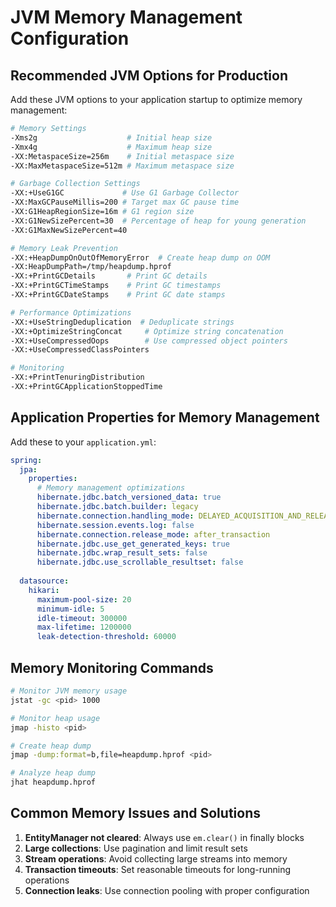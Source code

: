 # JVM Memory Management Configuration

## Recommended JVM Options for Production

Add these JVM options to your application startup to optimize memory management:

```bash
# Memory Settings
-Xms2g                    # Initial heap size
-Xmx4g                    # Maximum heap size
-XX:MetaspaceSize=256m    # Initial metaspace size
-XX:MaxMetaspaceSize=512m # Maximum metaspace size

# Garbage Collection Settings
-XX:+UseG1GC             # Use G1 Garbage Collector
-XX:MaxGCPauseMillis=200 # Target max GC pause time
-XX:G1HeapRegionSize=16m # G1 region size
-XX:G1NewSizePercent=30  # Percentage of heap for young generation
-XX:G1MaxNewSizePercent=40

# Memory Leak Prevention
-XX:+HeapDumpOnOutOfMemoryError  # Create heap dump on OOM
-XX:HeapDumpPath=/tmp/heapdump.hprof
-XX:+PrintGCDetails       # Print GC details
-XX:+PrintGCTimeStamps    # Print GC timestamps
-XX:+PrintGCDateStamps    # Print GC date stamps

# Performance Optimizations
-XX:+UseStringDeduplication  # Deduplicate strings
-XX:+OptimizeStringConcat     # Optimize string concatenation
-XX:+UseCompressedOops        # Use compressed object pointers
-XX:+UseCompressedClassPointers

# Monitoring
-XX:+PrintTenuringDistribution
-XX:+PrintGCApplicationStoppedTime
```

## Application Properties for Memory Management

Add these to your `application.yml`:

```yaml
spring:
  jpa:
    properties:
      # Memory management optimizations
      hibernate.jdbc.batch_versioned_data: true
      hibernate.jdbc.batch.builder: legacy
      hibernate.connection.handling_mode: DELAYED_ACQUISITION_AND_RELEASE_AFTER_TRANSACTION
      hibernate.session.events.log: false
      hibernate.connection.release_mode: after_transaction
      hibernate.jdbc.use_get_generated_keys: true
      hibernate.jdbc.wrap_result_sets: false
      hibernate.jdbc.use_scrollable_resultset: false
      
  datasource:
    hikari:
      maximum-pool-size: 20
      minimum-idle: 5
      idle-timeout: 300000
      max-lifetime: 1200000
      leak-detection-threshold: 60000
```

## Memory Monitoring Commands

```bash
# Monitor JVM memory usage
jstat -gc <pid> 1000

# Monitor heap usage
jmap -histo <pid>

# Create heap dump
jmap -dump:format=b,file=heapdump.hprof <pid>

# Analyze heap dump
jhat heapdump.hprof
```

## Common Memory Issues and Solutions

1. **EntityManager not cleared**: Always use `em.clear()` in finally blocks
2. **Large collections**: Use pagination and limit result sets
3. **Stream operations**: Avoid collecting large streams into memory
4. **Transaction timeouts**: Set reasonable timeouts for long-running operations
5. **Connection leaks**: Use connection pooling with proper configuration 
